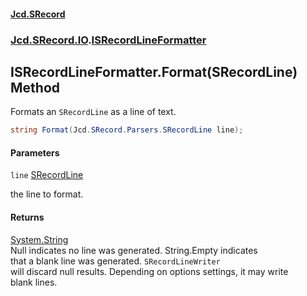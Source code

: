 #### [Jcd.SRecord](index.md 'index')
### [Jcd.SRecord.IO](Jcd.SRecord.IO.md 'Jcd.SRecord.IO').[ISRecordLineFormatter](Jcd.SRecord.IO.ISRecordLineFormatter.md 'Jcd.SRecord.IO.ISRecordLineFormatter')

## ISRecordLineFormatter.Format(SRecordLine) Method

Formats an `SRecordLine` as a line of text.

```csharp
string Format(Jcd.SRecord.Parsers.SRecordLine line);
```
#### Parameters

<a name='Jcd.SRecord.IO.ISRecordLineFormatter.Format(Jcd.SRecord.Parsers.SRecordLine).line'></a>

`line` [SRecordLine](Jcd.SRecord.Parsers.SRecordLine.md 'Jcd.SRecord.Parsers.SRecordLine')

the line to format.

#### Returns
[System.String](https://docs.microsoft.com/en-us/dotnet/api/System.String 'System.String')  
Null indicates no line was generated. String.Empty indicates  
that a blank line was generated. `SRecordLineWriter`  
will discard null results. Depending on options settings, it may write  
blank lines.